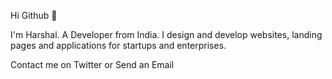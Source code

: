 Hi Github 👋


I'm Harshal. A  Developer from India. I design and develop websites, landing pages and applications for startups and enterprises.

Contact me on Twitter or Send an Email
